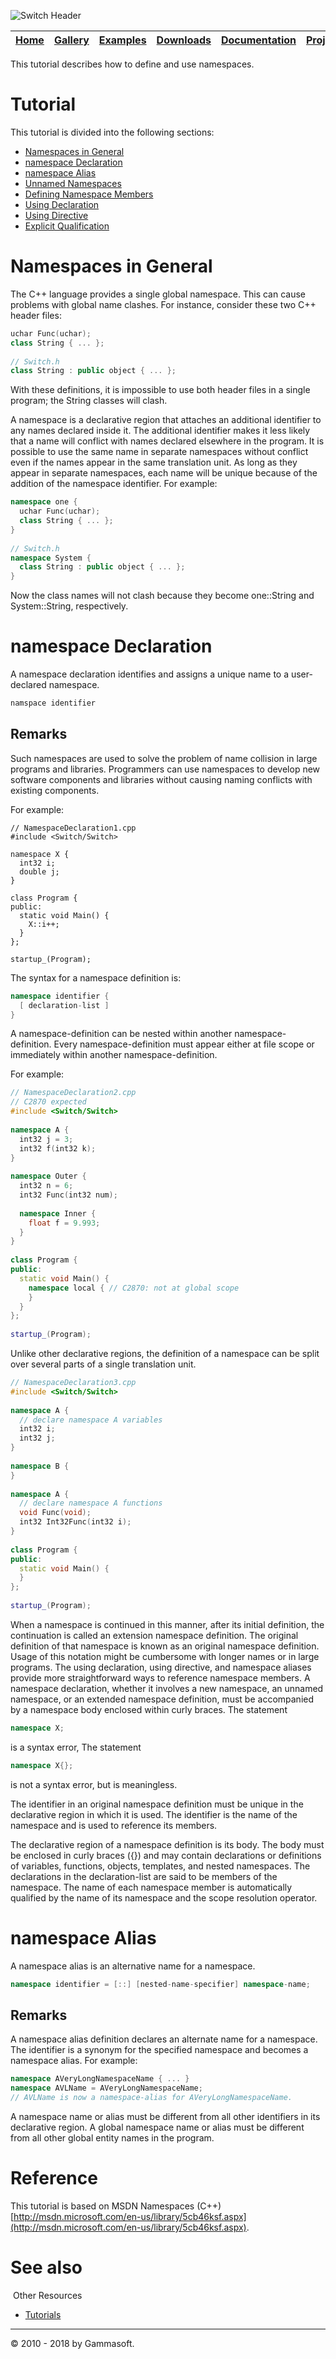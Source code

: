 ![Switch Header](Pictures/SwitchNativeC++port.png)

| [Home](Home.md) | [Gallery](Gallery.md) | [Examples](Examples.md) | [Downloads](Downloads.md) | [Documentation](Documentation.md) | [Project](https://sourceforge.net/projects/switchpro) | [Source](https://github.com/gammasoft71/switch) | [License](License.md) | [Contact](Contact.md) | [Gammasoft](https://gammasoft71.wixsite.com/gammasoft) |
|-----------------|-----------------------|-------------------------|-------------------------|-----------------------------------|-------------------------------------------------------|-------------------------------------------------|-----------------------|-----------------------|---------------------------------------------------------|

This tutorial describes how to define and use namespaces.

# Tutorial

This tutorial is divided into the following sections:

* [Namespaces in General](#namespaces-in-general)
* [namespace Declaration](#namespace-declaration)
* [namespace Alias](#namespace-alias)
* [Unnamed Namespaces](#unnamed-namespaces)
* [Defining Namespace Members](#defining-namespace-members)
* [Using Declaration](#using-declaration)
* [Using Directive](#using-directive)
* [Explicit Qualification](#explicit-qualification)

# Namespaces in General

The C++ language provides a single global namespace. This can cause problems with global name clashes. For instance, consider these two C++ header files:

```c++
uchar Func(uchar);
class String { ... };
 
// Switch.h
class String : public object { ... };
```

With these definitions, it is impossible to use both header files in a single program; the String classes will clash.

A namespace is a declarative region that attaches an additional identifier to any names declared inside it. The additional identifier makes it less likely that a name will conflict with names declared elsewhere in the program. It is possible to use the same name in separate namespaces without conflict even if the names appear in the same translation unit. As long as they appear in separate namespaces, each name will be unique because of the addition of the namespace identifier. For example:

```c++
namespace one {
  uchar Func(uchar);
  class String { ... };
}
​
// Switch.h
namespace System {
  class String : public object { ... };
}
```

Now the class names will not clash because they become one::String and System::String, respectively.

# namespace Declaration

A namespace declaration identifies and assigns a unique name to a user-declared namespace.

```c++
namspace identifier
```

## Remarks

Such namespaces are used to solve the problem of name collision in large programs and libraries. Programmers can use namespaces to develop new software components and libraries without causing naming conflicts with existing components.

For example:

```
// NamespaceDeclaration1.cpp
#include <Switch/Switch>
 
namespace X {
  int32 i;
  double j;
}
 
class Program {
public:
  static void Main() {
    X::i++;
  }
};
​
startup_(Program);
```

The syntax for a namespace definition is:

```c++
namespace identifier {
  [ declaration-list ]
}
```

A namespace-definition can be nested within another namespace-definition. Every namespace-definition must appear either at file scope or immediately within another namespace-definition.

For example:

```c++
// NamespaceDeclaration2.cpp
// C2870 expected
#include <Switch/Switch>
 
namespace A {
  int32 j = 3;
  int32 f(int32 k);
}
 
namespace Outer {
  int32 n = 6;
  int32 Func(int32 num);
 
  namespace Inner {
    float f = 9.993;
  }
}
 
class Program {
public:
  static void Main() {
    namespace local { // C2870: not at global scope
    }
  }
};
​
startup_(Program);
```

Unlike other declarative regions, the definition of a namespace can be split over several parts of a single translation unit.

```c++
// NamespaceDeclaration3.cpp
#include <Switch/Switch>
 
namespace A {
  // declare namespace A variables
  int32 i;
  int32 j;
}
 
namespace B {
}
 
namespace A {
  // declare namespace A functions
  void Func(void);
  int32 Int32Func(int32 i);
}
​
class Program {
public:
  static void Main() {
  }
};
 
startup_(Program);
```

When a namespace is continued in this manner, after its initial definition, the continuation is called an extension namespace definition. The original definition of that namespace is known as an original namespace definition. Usage of this notation might be cumbersome with longer names or in large programs. The using declaration, using directive, and namespace aliases provide more straightforward ways to reference namespace members. A namespace declaration, whether it involves a new namespace, an unnamed namespace, or an extended namespace definition, must be accompanied by a namespace body enclosed within curly braces. The statement

```c++
namespace X;
```
is a syntax error, The statement

```c++
namespace X{};
```
is not a syntax error, but is meaningless.

The identifier in an original namespace definition must be unique in the declarative region in which it is used. The identifier is the name of the namespace and is used to reference its members.

The declarative region of a namespace definition is its body. The body must be enclosed in curly braces ({}) and may contain declarations or definitions of variables, functions, objects, templates, and nested namespaces. The declarations in the declaration-list are said to be members of the namespace. The name of each namespace member is automatically qualified by the name of its namespace and the scope resolution operator.

# namespace Alias

A namespace alias is an alternative name for a namespace.

```c++
namespace identifier = [::] [nested-name-specifier] namespace-name;
```

## Remarks

A namespace alias definition declares an alternate name for a namespace. The identifier is a synonym for the specified namespace and becomes a namespace alias. For example:

```c++
namespace AVeryLongNamespaceName { ... }
namespace AVLName = AVeryLongNamespaceName;
// AVLName is now a namespace-alias for AVeryLongNamespaceName.
```

A namespace name or alias must be different from all other identifiers in its declarative region. A global namespace name or alias must be different from all other global entity names in the program.

# Reference

This tutorial is based on MSDN Namespaces (C++) [http://msdn.microsoft.com/en-us/library/5cb46ksf.aspx](http://msdn.microsoft.com/en-us/library/5cb46ksf.aspx).

# See also
​
Other Resources

* [Tutorials](Tutorials.md)

______________________________________________________________________________________________

© 2010 - 2018 by Gammasoft.
